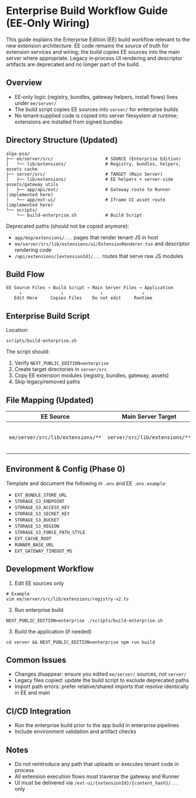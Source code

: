 # Enterprise Build Workflow Guide (EE‑Only Wiring)

This guide explains the Enterprise Edition (EE) build workflow relevant to the new extension architecture. EE code remains the source of truth for extension services and wiring; the build copies EE sources into the main server where appropriate. Legacy in‑process UI rendering and descriptor artifacts are deprecated and no longer part of the build.

## Overview

- EE‑only logic (registry, bundles, gateway helpers, install flows) lives under `ee/server/`
- The build script copies EE sources into `server/` for enterprise builds
- No tenant‑supplied code is copied into server filesystem at runtime; extensions are installed from signed bundles

## Directory Structure (Updated)

```
alga-psa/
├── ee/server/src/                    # SOURCE (Enterprise Edition)
│   └── lib/extensions/               # Registry, bundles, helpers, assets cache
├── server/src/                       # TARGET (Main Server)
│   ├── lib/extensions/               # EE helpers + server-side assets/gateway utils
│   ├── app/api/ext/                  # Gateway route to Runner (implemented here)
│   └── app/ext-ui/                   # Iframe UI asset route (implemented here)
└── scripts/
    └── build-enterprise.sh           # Build Script
```

Deprecated paths (should not be copied anymore):
- `app/msp/extensions/...` pages that render tenant JS in host
- `ee/server/src/lib/extensions/ui/ExtensionRenderer.tsx` and descriptor rendering code
- `/api/extensions/[extensionId]/...` routes that serve raw JS modules

## Build Flow

```
EE Source Files → Build Script → Main Server Files → Application
     ↓               ↓              ↓               ↓
   Edit Here     Copies Files    Do not edit     Runtime
```

## Enterprise Build Script

Location:
```
scripts/build-enterprise.sh
```

The script should:
1) Verify `NEXT_PUBLIC_EDITION=enterprise`
2) Create target directories in `server/src`
3) Copy EE extension modules (registry, bundles, gateway, assets)
4) Skip legacy/removed paths

## File Mapping (Updated)

| EE Source                                   | Main Server Target                         | Purpose                            |
|---------------------------------------------|--------------------------------------------|------------------------------------|
| `ee/server/src/lib/extensions/**`           | `server/src/lib/extensions/**`             | Registry, bundles, cache, helpers  |

## Environment & Config (Phase 0)

Template and document the following in `.env` and EE `.env.example`:
- `EXT_BUNDLE_STORE_URL`
- `STORAGE_S3_ENDPOINT`
- `STORAGE_S3_ACCESS_KEY`
- `STORAGE_S3_SECRET_KEY`
- `STORAGE_S3_BUCKET`
- `STORAGE_S3_REGION`
- `STORAGE_S3_FORCE_PATH_STYLE`
- `EXT_CACHE_ROOT`
- `RUNNER_BASE_URL`
- `EXT_GATEWAY_TIMEOUT_MS`

## Development Workflow

1) Edit EE sources only
```
# Example
vim ee/server/src/lib/extensions/registry-v2.ts
```
2) Run enterprise build
```
NEXT_PUBLIC_EDITION=enterprise ./scripts/build-enterprise.sh
```
3) Build the application (if needed)
```
cd server && NEXT_PUBLIC_EDITION=enterprise npm run build
```

## Common Issues

- Changes disappear: ensure you edited `ee/server/` sources, not `server/`
- Legacy files copied: update the build script to exclude deprecated paths
- Import path errors: prefer relative/shared imports that resolve identically in EE and main

## CI/CD Integration

- Run the enterprise build prior to the app build in enterprise pipelines
- Include environment validation and artifact checks

## Notes

- Do not reintroduce any path that uploads or executes tenant code in process
- All extension execution flows must traverse the gateway and Runner
- UI must be delivered via `/ext-ui/{extensionId}/{content_hash}/...` only
